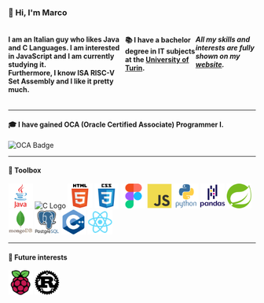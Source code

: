 <!DOCTYPE html>
<html>
    <body>
            <h3>👋 Hi, I'm Marco </h3>
            <div style="display:flex !important">
                <h4>I am an Italian guy who likes Java and C Languages. I am interested in JavaScript and I am currently studying it.<br>Furthermore, I know ISA RISC-V Set Assembly and I like it pretty much.</h4>
                <h4>📚 I have a bachelor degree in IT subjects at the <a href="http://laurea.educ.di.unito.it">University of Turin</a>.</h4>
                <h5>All my skills and interests are fully shown on my <a href="https://marco-skiavone.github.io" target="_blank">website</a>.</h5>
            </div>
            <hr color="black" height="1px">
            <div>
                <h4>🎓 I have gained OCA (Oracle Certified Associate) Programmer I.</h4>
                <img src="https://images.credly.com/size/340x340/images/a9848abf-f8bd-474d-a9b4-6086da11a916/Oracle_Associates_Badge__1_.png" alt="OCA Badge" width="70" height="70"/>
            </div>
            <hr color="black" height="1px">
            <div>
                <h4>🧰 Toolbox</h4>
                <img src="https://github.com/devicons/devicon/blob/master/icons/java/java-original-wordmark.svg" alt="Java Logo" width="50" height="50"/>
                <img src="https://github.com/devicons/devicon/blob/master/icons/c/c.svg" alt="C Logo" width="50" height="50"/>
                <img src="https://github.com/devicons/devicon/blob/master/icons/html5/html5-original-wordmark.svg" alt="HTML Logo" width="50" height="50"/>
                <img src="https://github.com/devicons/devicon/blob/master/icons/css3/css3-original-wordmark.svg" alt="CSS Logo" width="50" height="50"/>
                <img src="https://github.com/devicons/devicon/blob/master/icons/figma/figma-original.svg" alt="Figma Logo" width="50" height="50"/> 
                <img src="https://github.com/devicons/devicon/blob/master/icons/javascript/javascript-original.svg" alt="JavaScript Logo" width="50" height="50"/>
                <img src="https://github.com/devicons/devicon/blob/master/icons/python/python-original-wordmark.svg" alt="Python Logo" width="50" height="50"/>       
                <img src="https://github.com/devicons/devicon/blob/master/icons/pandas/pandas-original-wordmark.svg" alt="Pandas Logo" width="50" height="50"/>
                <img src="https://github.com/devicons/devicon/blob/master/icons/spring/spring-original.svg" alt="Spring Logo" width="50" height="50"/>
                <img src="https://github.com/devicons/devicon/blob/master/icons/mongodb/mongodb-original-wordmark.svg" alt="MongoDB Logo" width="50" height="50"/>
                <img src="https://github.com/devicons/devicon/blob/master/icons/postgresql/postgresql-original-wordmark.svg" alt="PostgreSQL Logo" width="50" height="50"/>
                <img src="https://github.com/devicons/devicon/blob/master/icons/cplusplus/cplusplus-original.svg" alt="C++ Logo" width="50" height="50"/>
                <img src="https://github.com/devicons/devicon/blob/master/icons/react/react-original.svg" alt="React Logo" width="50" height="50"/>
            </div>
            <hr color="black" height="1px">
            <div>
                <h4>🧰 Future interests</h4>
                <img src="https://github.com/devicons/devicon/blob/master/icons/raspberrypi/raspberrypi-original.svg" alt="RaspberryPi Logo" width="50" height="50"/>
                <img src="https://github.com/devicons/devicon/blob/master/icons/rust/rust-original.svg" alt="Rust Logo" width="50" height="50"/>
            </div>
    </body>
</html>
